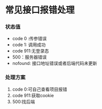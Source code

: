 # 常见接口报错处理
### 状态值
+ code 0 :传参错误
+ code 1: 调用成功
+ code 911:无登录态
+ 500：服务器错误
+ nofound: 接口地址错误或者后端代码未更新
### 处理方案
1. code 0:可自己查看项目报错
2. code 911:获取cookie
3. 500:找后端

